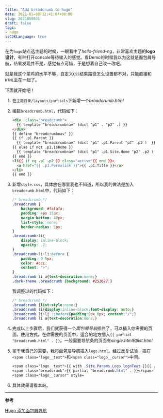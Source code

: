 ```yaml
---
title: "Add breadcrumb to hugo"
date: 2021-05-08T12:41:07+08:00
slug: 2021050801
draft: false
tags:
- hugo
isCJKLanguage: true
---
```


在为`hugo`站点选主题的时候，一眼看中了*hello-friend-ng*，非常喜欢主题的**logo设计**，有种打开console等待输入的感觉。看Demo的时候我以为这就是面包屑导航，结果发现并不是，感觉有点可惜，于是想着自己改一改吧。

就是我这个菜鸡的水平不够，自定义`CSS`结果路径怎么设置都不对，只能直接和`HTML`丢在一起了。

下面就开始吧！

1. 在`主题目录/layouts/partials`下新增一个*breadcrumb.html*

2. 编辑`breadcrumb.html`，代码如下：

   ```html
   <div  class="breadcrumb">
     {{ template "breadcrumbnav" (dict "p1" . "p2" .) }}
   </div>
   {{ define "breadcrumbnav" }}
   {{ if .p1.Parent }}
     {{ template "breadcrumbnav" (dict "p1" .p1.Parent "p2" .p2 )  }}
   {{ else if not .p1.IsHome }}
     {{ template "breadcrumbnav" (dict "p1" .p1.Site.Home "p2" .p2 )  }}
   {{ end }}
   <li{{ if eq .p1 .p2 }} class="active"{{ end }}>
     <a href="{{ .p1.Permalink }}">{{ .p1.Title }}</a>
   </li>
   {{ end }}
   ```

3. 新增`style.css`，具体放在哪里我也不知道，所以我的做法是加入`breadcrumb.html`中，代码如下：

   ```css
   /* breadcrumb */
   .breadcrumb {
       background: #fafafa;
       padding: 4px 15px;
       margin-bottom: 40px;
       list-style: none;
       border-radius: 5px; 
   }
   .breadcrumb>li{
       display: inline-block; 
       opacity: .7;
   }
   .breadcrumb>li+li:before {
       padding: 0 5px; 
       color: #ccc; 
       content: ">"; 
   }
   .breadcrumb li a{text-decoration:none;}
   .dark-theme .breadcrumb {background: #252627;}
   ```

   我调整过的代码如下：

   ```css
   /* breadcrumb */
   .breadcrumb {list-style:none;}
   .breadcrumb li{display:inline-block;font-display: auto;}
   .breadcrumb li+li ::before{padding:0px 0px; content:"/";}
   .breadcrumb li a{text-decoration:none;}
   ```

4. 完成以上步骤后，我们就获得一个*面包屑导航*插件了，可以插入你需要的页面。使用方式，在你需要的页面中，适合的地方插入`{{ partial "breadcrumb.html" . }}`。一般需要导航条的页面有*single.html*和*list.html*

5. 鉴于我自己的需要，我将面包屑导航插入`logo.html`。经过反复试验，插在`<span class="logo__text">`和`<span class="logo__cursor">`中间。

   ```css
   <span class="logo__text">{{ with .Site.Params.Logo.logoText }}{{ . }}{{ else }}hello{{ end }}</span>
   <span class="breadcrumb">{{ partial "breadcrumb.html" . }}</span>
   <span class="logo__cursor" style=
   ```

6. 具体效果请看本站。

---

**参考**

[Hugo 添加面包屑导航](https://immmmm.com/hugo-add-breadcrumb/)